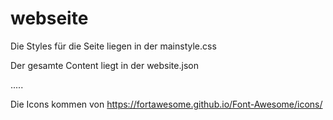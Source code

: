 # webseite
Die Styles für die Seite liegen in der mainstyle.css

Der gesamte Content liegt in der website.json

.....

Die Icons kommen von https://fortawesome.github.io/Font-Awesome/icons/
